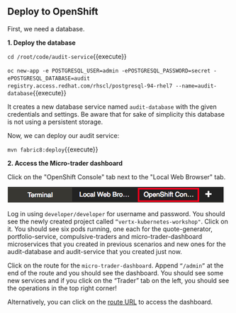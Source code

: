 ## Deploy to OpenShift

First, we need a database.

**1. Deploy the database**

`cd /root/code/audit-service`{{execute}}

`oc new-app -e POSTGRESQL_USER=admin -ePOSTGRESQL_PASSWORD=secret -ePOSTGRESQL_DATABASE=audit registry.access.redhat.com/rhscl/postgresql-94-rhel7 --name=audit-database`{{execute}}

It creates a new database service named `audit-database` with the given credentials and settings. Be aware that for sake of simplicity this database is not using a persistent storage.

Now, we can deploy our audit service:

`mvn fabric8:deploy`{{execute}}

**2. Access the Micro-trader dashboard**

Click on the "OpenShift Console" tab next to the "Local Web Browser" tab.

![OpenShift Console Tab](../../assets/middleware/rhoar-getting-started-vertx/openshift-console-tab.png)

Log in using `developer/developer` for username and password. You should see the newly created project called `“vertx-kubernetes-workshop"`. Click on it. You should see six pods running, one each for the quote-generator, portfolio-service, compulsive-traders and micro-trader-dashboard microservices that you created in previous scenarios and new ones for the audit-database and audit-service that you created just now.

Click on the route for the `micro-trader-dashboard`. Append `“/admin”` at the end of the route and you should see the dashboard. You should see some new services and if you click on the “Trader” tab on the left, you should see the operations in the top right corner!

Alternatively, you can click on the
[route URL](http://micro-trader-dashboard-vertx-kubernetes-workshop.[[HOST_SUBDOMAIN]]-80-[[KATACODA_HOST]].environments.katacoda.com/admin)
to access the dashboard.